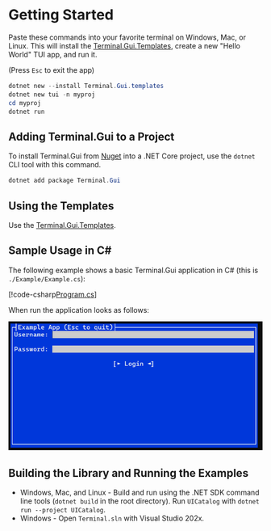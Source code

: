 # Getting Started

Paste these commands into your favorite terminal on Windows, Mac, or Linux. This will install the [Terminal.Gui.Templates](https://github.com/gui-cs/Terminal.Gui.templates), create a new "Hello World" TUI app, and run it.

(Press `Esc` to exit the app)

```ps1
dotnet new --install Terminal.Gui.templates
dotnet new tui -n myproj
cd myproj
dotnet run
```

## Adding Terminal.Gui to a Project

To install Terminal.Gui from [Nuget](https://www.nuget.org/packages/Terminal.Gui) into a .NET Core project, use the `dotnet` CLI tool with this command.

```ps1
dotnet add package Terminal.Gui
```

## Using the Templates

Use the [Terminal.Gui.Templates](https://github.com/gui-cs/Terminal.Gui.templates).

## Sample Usage in C#

The following example shows a basic Terminal.Gui application in C# (this is `./Example/Example.cs`):

[!code-csharp[Program.cs](../../Example/Example.cs)]

When run the application looks as follows:

![Simple Usage app](../images/Example.png)

## Building the Library and Running the Examples

* Windows, Mac, and Linux - Build and run using the .NET SDK command line tools (`dotnet build` in the root directory). Run `UICatalog` with `dotnet run --project UICatalog`.
* Windows - Open `Terminal.sln` with Visual Studio 202x.


